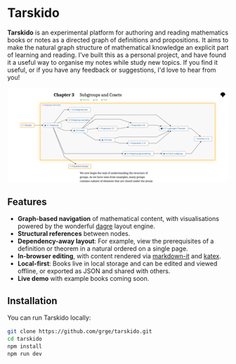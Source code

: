 # Tarskido

**Tarskido** is an experimental platform for authoring and reading mathematics books or notes as a directed graph of definitions and propositions. It aims to make the natural graph structure of mathematical knowledge an explicit part of learning and reading. I've built this as a personal project, and have found it a useful way to organise my notes while study new topics. If you find it useful, or if you have any feedback or suggestions, I'd love to hear from you!

![Tarskido screenshot](screenshot.png)

## Features
- **Graph-based navigation** of mathematical content, with visualisations powered by the wonderful [dagre](https://github.com/dagrejs/dagre) layout engine.
- **Structural references** between nodes.
- **Dependency-away layout**: For example, view the prerequisites of a definition or theorem in a natural ordered on a single page.
- **In-browser editing**, with content rendered via [markdown-it](https://github.com/markdown-it/markdown-it) and [katex](https://katex.org/).
- **Local-first**: Books live in local storage and can be edited and viewed offline, or exported as JSON and shared with others.
- **Live demo** with example books coming soon.

## Installation

You can run Tarskido locally:

```bash
git clone https://github.com/grge/tarskido.git
cd tarskido
npm install
npm run dev
```
